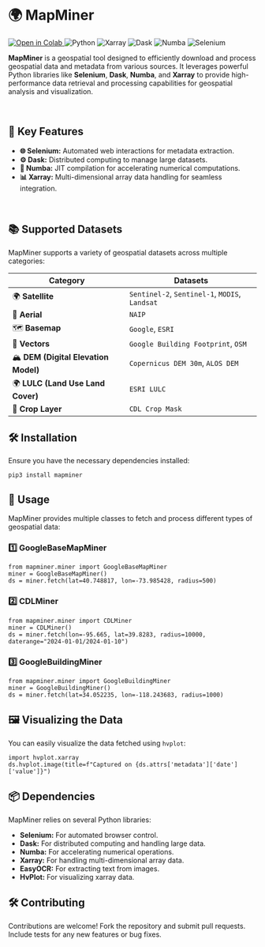 <!DOCTYPE html>
<html lang="en">
<head>
    <meta charset="UTF-8">
    <meta name="viewport" content="width=device-width, initial-scale=1.0">
</head>
<body>
    <h1>🌍 <strong>MapMiner</strong> </h1>
    <p>
    <a href="https://colab.research.google.com/drive/1steVa5hY0SqUabvFLb0J4ypRWgSs7io9?usp=sharing" target="_blank">
    <img src="https://colab.research.google.com/assets/colab-badge.svg" alt="Open in Colab"/>
</a>
        <img src="https://img.shields.io/badge/Python-3.x-blue.svg?style=flat-square&logo=python" alt="Python">
        <img src="https://img.shields.io/badge/Xarray-0.18+-orange.svg?style=flat-square&logo=xarray" alt="Xarray">
        <img src="https://img.shields.io/badge/Dask-Powered-yellow.svg?style=flat-square&logo=dask" alt="Dask">
        <img src="https://img.shields.io/badge/Numba-Accelerated-green.svg?style=flat-square&logo=numba" alt="Numba">
        <img src="https://img.shields.io/badge/Selenium-Automated-informational.svg?style=flat-square&logo=selenium" alt="Selenium">
    </p>
    <p><strong>MapMiner</strong> is a geospatial tool designed to efficiently download and process geospatial data and metadata from various sources. It leverages powerful Python libraries like <strong>Selenium</strong>, <strong>Dask</strong>, <strong>Numba</strong>, and <strong>Xarray</strong> to provide high-performance data retrieval and processing capabilities for geospatial analysis and visualization.</p><br>
    <h2>🚀 <strong>Key Features</strong></h2>
    <ul>
        <li><strong>🌐 Selenium:</strong> Automated web interactions for metadata extraction.</li>
        <li><strong>⚙️ Dask:</strong> Distributed computing to manage large datasets.</li>
        <li><strong>🚀 Numba:</strong> JIT compilation for accelerating numerical computations.</li>
        <li><strong>📊 Xarray:</strong> Multi-dimensional array data handling for seamless integration.</li>
    </ul><br><h2>📚 <strong>Supported Datasets</strong></h2>
<p>MapMiner supports a variety of geospatial datasets across multiple categories:</p>
<div>


| Category                            | Datasets                                                                 |
|-------------------------------------|--------------------------------------------------------------------------|
| 🌍 **Satellite**                    | `Sentinel-2`, `Sentinel-1`, `MODIS`, `Landsat`                            |
| 🚁 **Aerial**                       | `NAIP`                                                                   |
| 🗺️ **Basemap**                      | `Google`, `ESRI`                                                         |
| 📍 **Vectors**                      | `Google Building Footprint`, `OSM`                                        |
| 🏔️ **DEM (Digital Elevation Model)** | `Copernicus DEM 30m`, `ALOS DEM`                                          |
| 🌍 **LULC (Land Use Land Cover)**    | `ESRI LULC`                                                              |
| 🌾 **Crop Layer**                   | `CDL Crop Mask`    



<h2>🛠 <strong>Installation</strong></h2>
<p>Ensure you have the necessary dependencies installed:</p>
<pre><code class="highlight">pip3 install mapminer</code></pre>
    <h2>📝 <strong>Usage</strong></h2>
    <p>MapMiner provides multiple classes to fetch and process different types of geospatial data:</p>
    <h3><strong>1️⃣ GoogleBaseMapMiner</strong></h3>
    <pre><code>from mapminer.miner import GoogleBaseMapMiner
miner = GoogleBaseMapMiner()
ds = miner.fetch(lat=40.748817, lon=-73.985428, radius=500)</code></pre>
    <h3><strong>2️⃣ CDLMiner</strong></h3>
    <pre><code>from mapminer.miner import CDLMiner
miner = CDLMiner()
ds = miner.fetch(lon=-95.665, lat=39.8283, radius=10000, daterange="2024-01-01/2024-01-10")</code></pre>
    <h3><strong>3️⃣ GoogleBuildingMiner</strong></h3>
    <pre><code>from mapminer.miner import GoogleBuildingMiner
miner = GoogleBuildingMiner()
ds = miner.fetch(lat=34.052235, lon=-118.243683, radius=1000)</code></pre>
    <h2>🖼 <strong>Visualizing the Data</strong></h2>
    <p>You can easily visualize the data fetched using <code class="highlight">hvplot</code>:</p>
    <pre><code>import hvplot.xarray
ds.hvplot.image(title=f"Captured on {ds.attrs['metadata']['date']['value']}")</code></pre>
    <h2>📦 <strong>Dependencies</strong></h2>
    <p>MapMiner relies on several Python libraries:</p>
    <ul>
        <li><strong class="important">Selenium:</strong> For automated browser control.</li>
        <li><strong class="important">Dask:</strong> For distributed computing and handling large data.</li>
        <li><strong class="important">Numba:</strong> For accelerating numerical operations.</li>
        <li><strong class="important">Xarray:</strong> For handling multi-dimensional array data.</li>
        <li><strong class="important">EasyOCR:</strong> For extracting text from images.</li>
        <li><strong class="important">HvPlot:</strong> For visualizing xarray data.</li>
    </ul>
    <h2>🛠 <strong>Contributing</strong></h2>
    <p>Contributions are welcome! Fork the repository and submit pull requests. Include tests for any new features or bug fixes.</p>
</body>
</html>
